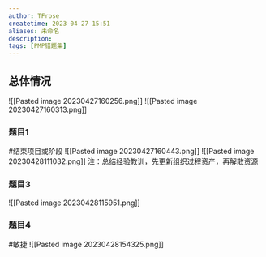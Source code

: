 ```yaml
---
author: TFrose
createtime: 2023-04-27 15:51
aliases: 未命名
description:
tags: [PMP错题集]
---
```


## 总体情况
![[Pasted image 20230427160256.png]]
![[Pasted image 20230427160313.png]]

### 题目1
#结束项目或阶段 
![[Pasted image 20230427160443.png]]
![[Pasted image 20230428111032.png]]
注：总结经验教训，先更新组织过程资产，再解散资源

### 题目3
![[Pasted image 20230428115951.png]]

### 题目4
#敏捷
![[Pasted image 20230428154325.png]]

